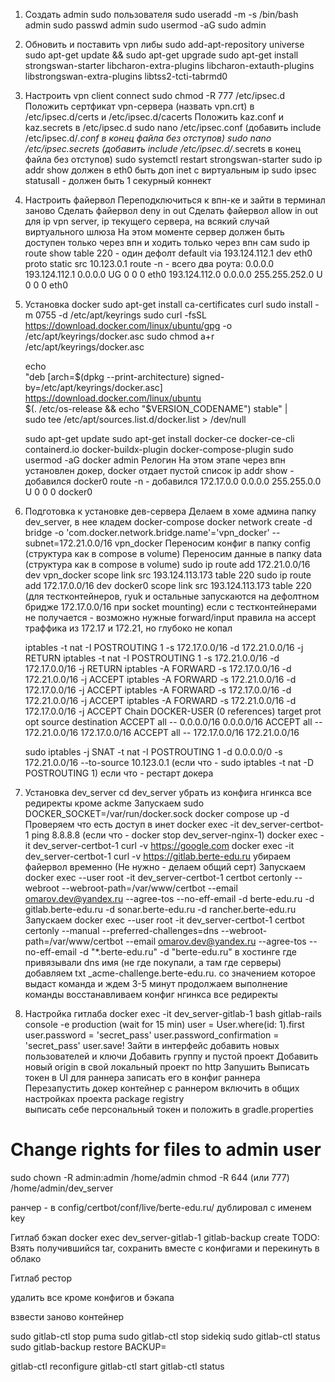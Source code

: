 1. Создать admin sudo пользователя
   sudo useradd -m -s /bin/bash admin
   sudo passwd admin
   sudo usermod -aG sudo admin
2. Обновить и поставить vpn либы
   sudo add-apt-repository universe
   sudo apt-get update && sudo apt-get upgrade
   sudo apt-get install strongswan-starter libcharon-extra-plugins libcharon-extauth-plugins libstrongswan-extra-plugins libtss2-tcti-tabrmd0
3. Настроить vpn client connect
   sudo chmod -R 777 /etc/ipsec.d
   Положить сертфикат vpn-сервера (назвать vpn.crt) в /etc/ipsec.d/certs и /etc/ipsec.d/cacerts
   Положить kaz.conf и kaz.secrets в /etc/ipsec.d
   sudo nano /etc/ipsec.conf (добавить include /etc/ipsec.d/*.conf в конец файла без отступов)
   sudo nano /etc/ipsec.secrets (добавить include /etc/ipsec.d/*.secrets в конец файла без отступов)
   sudo systemctl restart strongswan-starter
   sudo ip addr show должен в eth0 быть доп inet c виртуальным ip
   sudo ipsec statusall - должен быть 1 секурный коннект
4. Настроить файервол
   Переподключиться к впн-ке и зайти в терминал заново
   Сделать файервол deny in out
   Сделать файервол allow in out для ip vpn server, ip текущего сервера, на всякий случай виртуального шлюза
   На этом моменте сервер должен быть доступен только через впн и ходить только через впн сам
   sudo ip route show table 220 - один дефолт default via 193.124.112.1 dev eth0 proto static src 10.123.0.1
   route -n - всего два роута:
   0.0.0.0         193.124.112.1   0.0.0.0         UG    0      0        0 eth0
   193.124.112.0   0.0.0.0         255.255.252.0   U     0      0        0 eth0
5. Установка docker
   sudo apt-get install ca-certificates curl
   sudo install -m 0755 -d /etc/apt/keyrings
   sudo curl -fsSL https://download.docker.com/linux/ubuntu/gpg -o /etc/apt/keyrings/docker.asc
   sudo chmod a+r /etc/apt/keyrings/docker.asc

   echo \
   "deb [arch=$(dpkg --print-architecture) signed-by=/etc/apt/keyrings/docker.asc] https://download.docker.com/linux/ubuntu \
   $(. /etc/os-release && echo "$VERSION_CODENAME") stable" | \
   sudo tee /etc/apt/sources.list.d/docker.list > /dev/null
   
   sudo apt-get update
   sudo apt-get install docker-ce docker-ce-cli containerd.io docker-buildx-plugin docker-compose-plugin
   sudo usermod -aG docker admin
   Релогин
   На этом этапе через впн установлен докер, docker отдает пустой список
   ip addr show - добавился docker0
   route -n - добавился 172.17.0.0      0.0.0.0         255.255.0.0     U     0      0        0 docker0
6. Подготовка к установке дев-сервера
   Делаем в хоме админа папку dev_server, в нее кладем docker-compose
   docker network create -d bridge -o 'com.docker.network.bridge.name'='vpn_docker' --subnet=172.21.0.0/16 vpn_docker
   Переносим конфиг в папку config (структура как в compose в volume)
   Переносим данные в папку data (структура как в compose в volume)
   sudo ip route add 172.21.0.0/16 dev vpn_docker scope link src 193.124.113.173 table 220
   sudo ip route add 172.17.0.0/16 dev docker0 scope link src 193.124.113.173 table 220 (для тестконтейнеров, ryuk и остальные запускаются на дефолтном бридже 172.17.0.0/16 при socket mounting)
   если с тестконтейнерами не получается - возможно нужные forward/input правила на accept траффика из 172.17 и 172.21, но глубоко не копал

   iptables -t nat -I POSTROUTING 1 -s 172.17.0.0/16 -d 172.21.0.0/16 -j RETURN
   iptables -t nat -I POSTROUTING 1 -s 172.21.0.0/16 -d 172.17.0.0/16 -j RETURN
   iptables -A FORWARD -s 172.17.0.0/16 -d 172.21.0.0/16 -j ACCEPT
   iptables -A FORWARD -s 172.21.0.0/16 -d 172.17.0.0/16 -j ACCEPT
   iptables -A FORWARD -s 172.17.0.0/16 -d 172.21.0.0/16 -j ACCEPT
   iptables -A FORWARD -s 172.21.0.0/16 -d 172.17.0.0/16 -j ACCEPT
   Chain DOCKER-USER (0 references)
   target     prot opt source               destination
   ACCEPT     all  --  0.0.0.0/16           0.0.0.0/16
   ACCEPT     all  --  172.21.0.0/16        172.17.0.0/16
   ACCEPT     all  --  172.17.0.0/16        172.21.0.0/16

   sudo iptables -j SNAT -t nat -I POSTROUTING 1 -d 0.0.0.0/0 -s 172.21.0.0/16 --to-source 10.123.0.1 (если что - sudo iptables -t nat -D POSTROUTING 1)
   если что - рестарт докера
7. Установка dev_server
   cd dev_server
   убрать из конфига нгинкса все редиректы кроме ackme
   Запускаем sudo DOCKER_SOCKET=/var/run/docker.sock docker compose up -d
   Проверяем что есть доступ в инет docker exec -it dev_server-certbot-1 ping 8.8.8.8 (если что - docker stop dev_server-nginx-1)
   docker exec -it dev_server-certbot-1 curl -v https://google.com 
   docker exec -it dev_server-certbot-1 curl -v https://gitlab.berte-edu.ru
   убираем файервол временно
   (Не нужно - делаем общий серт) Запускаем docker exec --user root -it dev_server-certbot-1 certbot certonly --webroot --webroot-path=/var/www/certbot --email omarov.dev@yandex.ru --agree-tos --no-eff-email -d berte-edu.ru -d gitlab.berte-edu.ru -d sonar.berte-edu.ru -d rancher.berte-edu.ru
   Запускаем docker exec --user root -it dev_server-certbot-1 certbot certonly --manual --preferred-challenges=dns --webroot-path=/var/www/certbot --email omarov.dev@yandex.ru --agree-tos --no-eff-email -d "*.berte-edu.ru" -d "berte-edu.ru"
   в хостинге где привязывали dns имя (не где покупали, а там где серверы) добавляем txt _acme-challenge.berte-edu.ru. со значением которое выдаст команда и ждем 3-5 минут
   продолжаем выполнение команды
   восстанавливаем конфиг нгинкса все редиректы
8. Настройка гитлаба
   docker exec -it dev_server-gitlab-1 bash
   gitlab-rails console -e production (wait for 15 min)
   user = User.where(id: 1).first
   user.password = 'secret_pass'
   user.password_confirmation = 'secret_pass'
   user.save!
   Зайти в интерфейс добавить новых пользователей и ключи
   Добавить группу и пустой проект
   Добавить новый origin в свой локальный проект по http
   Запушить
   Выписать токен в UI для раннера
   записать его в конфиг раннера
   Перезапустить докер контейнер с раннером
   включить в общих настройках проекта package registry   
   выписать себе персональный токен и положить в gradle.properties

# Change rights for files to admin user
sudo chown -R admin:admin /home/admin
chmod -R 644 (или 777) /home/admin/dev_server

ранчер - в config/certbot/conf/live/berte-edu.ru/ дублировал с именем key


Гитлаб бэкап
docker exec dev_server-gitlab-1 gitlab-backup create
TODO: Взять получившийся tar, сохранить вместе с конфигами и перекинуть в облако



Гитлаб рестор

удалить все кроме конфигов и бэкапа

взвести заново контейнер

sudo gitlab-ctl stop puma
sudo gitlab-ctl stop sidekiq
sudo gitlab-ctl status
sudo gitlab-backup restore BACKUP=<TIMESTAMP>

gitlab-ctl reconfigure
gitlab-ctl start
gitlab-ctl status

